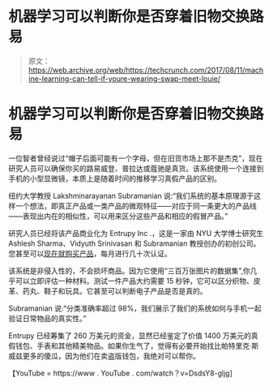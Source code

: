 # 机器学习可以判断你是否穿着旧物交换路易 

> 原文：<https://web.archive.org/web/https://techcrunch.com/2017/08/11/machine-learning-can-tell-if-youre-wearing-swap-meet-louie/>

# 机器学习可以判断你是否穿着旧物交换路易

一位智者曾经说过“帽子后面可能有一个字母，但在旧货市场上那不是杰克”，现在研究人员可以确保你买的路易威登、普拉达或蔻驰是真货。该系统使用一个连接到手机的小型显微镜，本质上是随着时间的推移学习真假产品的区别。

纽约大学教授 Lakshminarayanan Subramanian 说:“我们系统的基本原理源于这样一个想法，即真正产品或一类产品的微观特征——对应于同一条更大的产品线——表现出内在的相似性，可以用来区分这些产品和相应的假冒产品。”

研究人员已经将该产品商业化为 Entrupy Inc .，这是一家由 NYU 大学博士研究生 Ashlesh Sharma、Vidyuth Srinivasan 和 Subramanian 教授创办的初创公司。您甚至可以[现在就购买产品](https://web.archive.org/web/20221219194343/https://www.entrupy.com/)，每月进行几十次认证。

该系统是非侵入性的，不会损坏商品。因为它使用“三百万张图片的数据集”,你几乎可以立即评估一种材料。测试一件产品大约需要 15 秒钟，它可以区分织物、皮革、药丸、鞋子和玩具。它甚至可以判断电子产品是否是真的。

Subramanian 说:“分类准确率超过 98%，我们展示了我们的系统如何与手机一起验证日常物品的真实性。”

Entrupy 已经筹集了 260 万美元的资金，显然已经鉴定了价值 1400 万美元的真假钱包、手表和其他精美物品。如果你生气了，觉得有必要开始找比帕特里克·斯威兹更多的傻瓜，因为他们在卖盗版钱包，我绝对可以帮你。

【YouTube = https://www . YouTube . com/watch？v=DsdsY8-gljg]